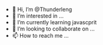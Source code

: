 - 👋 Hi, I’m @Thunderleng
- 👀 I’m interested in ...
- 🌱 I’m currently learning javascprit
- 💞️ I’m looking to collaborate on ...
- 📫 How to reach me ...

<!---
Thunderleng/Thunderleng is a ✨ special ✨ repository because its `README.md` (this file) appears on your GitHub profile.
You can click the Preview link to take a look at your changes.
--->
